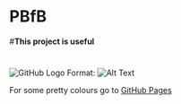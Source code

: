 # PBfB
#**This project is useful**
#
#
![GitHub Logo](/images/logo.png)
Format: ![Alt Text](http://footage.framepool.com/shotimg/520960469-elsterdohle-dohle-beissen-schuetteln.jpg)

For some pretty colours go to [GitHub Pages](https://www.e-paint.co.uk/pdfs/RAL%20colour%20chart.pdf)
